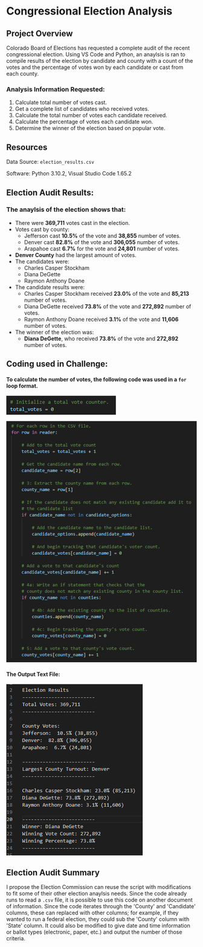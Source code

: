 # Congressional Election Analysis

## Project Overview
Colorado Board of Elections has requested a complete audit of the recent congressional election. Using VS Code and Python, an anaylsis is ran to compile results of the election by candidate and county with a count of the votes and the percentage of votes won by each candidate or cast from each county.

### Analysis Information Requested:
1. Calculate total number of votes cast.
2. Get a complete list of candidates who received votes.
3. Calculate the total number of votes each candidate received.
4. Calculate the percentage of votes each candidate won.
5. Determine the winner of the election based on popular vote.

## Resources
Data Source: `election_results.csv`

Software: Python 3.10.2, Visual Studio Code 1.65.2

## Election Audit Results:
### The anaylsis of the election shows that:
- There were **369,711** votes cast in the election.
- Votes cast by county:
    - Jefferson cast **10.5%** of the vote and **38,855** number of votes.
    - Denver cast **82.8%** of the vote and **306,055** number of votes.
    - Arapahoe cast **6.7%** for the vote and **24,801** number of votes.
- **Denver County** had the largest amount of votes.
- The candidates were:
    - Charles Casper Stockham
    - Diana DeGette
    - Raymon Anthony Doane
- The candidate results were:
    - Charles Casper Stockham received **23.0%** of the vote and **85,213** number of votes.
    - Diana DeGette received **73.8%** of the vote and **272,892** number of votes.
    - Raymon Anthony Doane received **3.1%** of the vote and **11,606** number of votes.
- The winner of the election was:
    - **Diana DeGette**, who received **73.8%** of the vote and **272,892** number of votes.

## Coding used in Challenge:
#### To calculate the number of votes, the following code was used in a `for` loop format.
![Beginning Count Image](Resources/total_votes_1.png)

![For Loop Image](Resources/total_votes_for_loop.png)

#### The Output Text File:
![Text File Image](Resources/txt_file_output.png)
    
## Election Audit Summary
I propose the Election Commission can reuse the script with modifications to fit some of their other election anaylsis needs. Since the code already runs to read a `.csv` file, it is possible to use this code on another document of information. Since the code iterates through the 'County' and 'Candidate' columns, these can replaced with other columns; for example, if they wanted to run a federal election, they could sub the 'County' column with 'State' column. It could also be modified to give date and time information or ballot types (electronic, paper, etc.) and output the number of those criteria.
